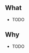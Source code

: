## What <!-- What is being suggested? What is the user-flow? -->

- TODO

## Why <!-- Consider the _outcome_ for customers this enables. -->

- TODO

<!-- 
⚠️ Pleaser add requestors in a new comment with as much of the following context as possible
- Customer name
- Current or prospective customer
- Call notes/video link/slack convo
- Pertinent quotes

👋 Labels are cheap and help to draw connections between product themes. Go nuts →
-->
